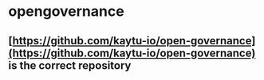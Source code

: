 # opengovernance


## [https://github.com/kaytu-io/open-governance](https://github.com/kaytu-io/open-governance) is the correct repository
